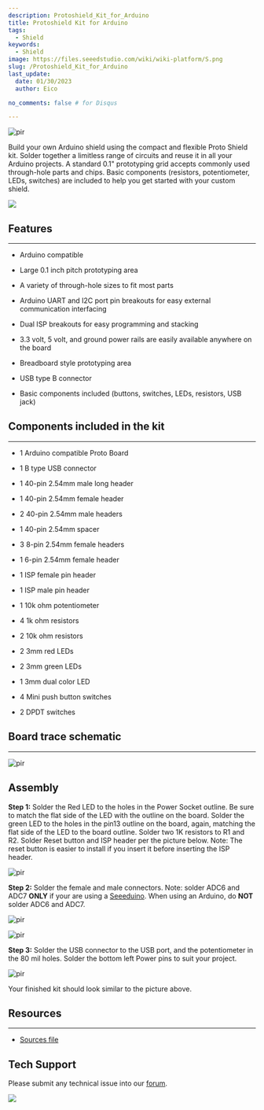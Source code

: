 ```yaml
---
description: Protoshield_Kit_for_Arduino
title: Protoshield Kit for Arduino
tags:
  - Shield
keywords:
  - Shield
image: https://files.seeedstudio.com/wiki/wiki-platform/S.png
slug: /Protoshield_Kit_for_Arduino
last_update:
  date: 01/30/2023  
  author: Eico 

no_comments: false # for Disqus

---
```


<p style={{textAlign: 'center'}}><img src="https://files.seeedstudio.com/wiki/Protoshield_Kit_for_Arduino/img/ProtoShield.jpg" alt="pir" width={600} height="auto" /></p>

Build your own Arduino shield using the compact and flexible Proto Shield kit. Solder together a limitless range of circuits and reuse it in all your Arduino projects. A standard 0.1" prototyping grid accepts commonly used through-hole parts and chips. Basic components (resistors, potentiometer, LEDs, switches) are included to help you get started with your custom shield.

<p style={{textAlign: 'center'}}><a href="https://www.seeedstudio.com/Protoshield-Kit-for-Arduino-p-318.html" target="_blank"><img src="https://files.seeedstudio.com/wiki/Seeed-WiKi/docs/images/300px-Get_One_Now_Banner-ragular.png" /></a></p>

##   Features
---
*   Arduino compatible

*   Large 0.1 inch pitch prototyping area

*   A variety of through-hole sizes to fit most parts

*   Arduino UART and I2C port pin breakouts for easy external communication interfacing

*   Dual ISP breakouts for easy programming and stacking

*   3.3 volt, 5 volt, and ground power rails are easily available anywhere on the board

*   Breadboard style prototyping area

*   USB type B connector

*   Basic components included (buttons, switches, LEDs, resistors, USB jack)


##  Components included in the kit
---
*   1 Arduino compatible Proto Board

*   1 B type USB connector

*   1 40-pin 2.54mm male long header

*   1 40-pin 2.54mm female header

*   2 40-pin 2.54mm male headers

*   1 40-pin 2.54mm spacer

*   3 8-pin 2.54mm female headers

*   1 6-pin 2.54mm female header

*   1 ISP female pin header

*   1 ISP male pin header

*   1 10k ohm potentiometer

*   4 1k ohm resistors

*   2 10k ohm resistors

*   2 3mm red LEDs

*   2 3mm green LEDs

*   1 3mm dual color LED

*   4 Mini push button switches

*   2 DPDT switches

##  Board trace schematic
---

<p style={{textAlign: 'center'}}><img src="https://files.seeedstudio.com/wiki/Protoshield_Kit_for_Arduino/img/ProtoShield_Kit.png" alt="pir" width={600} height="auto" /></p>

##  Assembly

**Step 1:** Solder the Red LED to the holes in the Power Socket outline. Be sure to match the flat side of the LED with the outline on the board. Solder the green LED to the holes in the pin13 outline on the board, again, matching the flat side of the LED to the board outline. Solder two 1K resistors to R1 and R2. Solder Reset button and ISP header per the picture below. Note: The reset button is easier to install if you insert it before inserting the ISP header.

<p style={{textAlign: 'center'}}><img src="https://files.seeedstudio.com/wiki/Protoshield_Kit_for_Arduino/img/Step1.jpg" alt="pir" width={600} height="auto" /></p>

**Step 2:** Solder the female and male connectors. Note: solder ADC6 and ADC7 **ONLY** if your are using a [Seeeduino](https://www.seeedstudio.com/depot/index.php?main_page=advanced_search_result&amp;search_in_description=0&amp;zenid=15c0e10e2d81d5481f863ae4eaaf7ca1&amp;keyword=seeeduino&amp;x=0&amp;y=0). When using an Arduino, do **NOT** solder ADC6 and ADC7.

<p style={{textAlign: 'center'}}><img src="https://files.seeedstudio.com/wiki/Protoshield_Kit_for_Arduino/img/Step2.jpg" alt="pir" width={600} height="auto" /></p>
<p style={{textAlign: 'center'}}><img src="https://files.seeedstudio.com/wiki/Protoshield_Kit_for_Arduino/img/Step22.jpg" alt="pir" width={600} height="auto" /></p>


**Step 3:** Solder the USB connector to the USB port, and the potentiometer in the 80 mil holes. Solder the bottom left Power pins to suit your project.

<p style={{textAlign: 'center'}}><img src="https://files.seeedstudio.com/wiki/Protoshield_Kit_for_Arduino/img/Step3.jpg" alt="pir" width={600} height="auto" /></p>

Your finished kit should look similar to the picture above.


##   Resources
---
*   [Sources file](https://files.seeedstudio.com/wiki/Protoshield_Kit_for_Arduino/res/ProtoShield.brd)

## Tech Support
Please submit any technical issue into our [forum](https://forum.seeedstudio.com/). 
<br />
<p style={{textAlign: 'center'}}><a href="https://www.seeedstudio.com/act-4.html?utm_source=wiki&utm_medium=wikibanner&utm_campaign=newproducts" target="_blank"><img src="https://files.seeedstudio.com/wiki/Wiki_Banner/new_product.jpg" /></a></p>